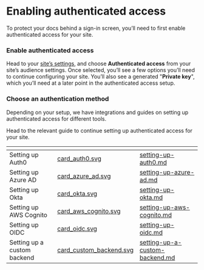 # Enabling authenticated access

To protect your docs behind a sign-in screen, you’ll need to first enable authenticated access for your site.

### Enable authenticated access

Head to your [site’s settings](../site-settings.md), and choose **Authenticated access** from your site’s audience settings. Once selected, you’ll see a few options you’ll need to continue configuring your site. You’ll also see a generated "**Private key**", which you’ll need at a later point in the authenticated access setup.

### Choose an authentication method

Depending on your setup, we have integrations and guides on setting up authenticated access for different tools.

Head to the relevant guide to continue setting up authenticated access for your site.

<table data-view="cards"><thead><tr><th></th><th data-hidden data-card-cover data-type="files"></th><th data-hidden data-card-target data-type="content-ref"></th></tr></thead><tbody><tr><td>Setting up Auth0</td><td><a href="../../.gitbook/assets/card_auth0.svg">card_auth0.svg</a></td><td><a href="setting-up-auth0.md">setting-up-auth0.md</a></td></tr><tr><td>Setting up Azure AD</td><td><a href="../../.gitbook/assets/card_azure_ad.svg">card_azure_ad.svg</a></td><td><a href="setting-up-azure-ad.md">setting-up-azure-ad.md</a></td></tr><tr><td>Setting up Okta</td><td><a href="../../.gitbook/assets/card_okta.svg">card_okta.svg</a></td><td><a href="setting-up-okta.md">setting-up-okta.md</a></td></tr><tr><td>Setting up AWS Cognito</td><td><a href="../../.gitbook/assets/card_aws_cognito.svg">card_aws_cognito.svg</a></td><td><a href="setting-up-aws-cognito.md">setting-up-aws-cognito.md</a></td></tr><tr><td>Setting up OIDC</td><td><a href="../../.gitbook/assets/card_oidc.svg">card_oidc.svg</a></td><td><a href="setting-up-oidc.md">setting-up-oidc.md</a></td></tr><tr><td>Setting up a custom backend</td><td><a href="../../.gitbook/assets/card_custom_backend.svg">card_custom_backend.svg</a></td><td><a href="setting-up-a-custom-backend.md">setting-up-a-custom-backend.md</a></td></tr></tbody></table>
